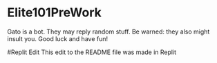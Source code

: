 # Elite101PreWork
Gato is a bot. They may reply random stuff. Be warned: they also might insult you.
Good luck and have fun!

#Replit Edit
This edit to the README file was made in Replit